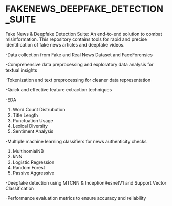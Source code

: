 # FAKENEWS_DEEPFAKE_DETECTION_SUITE

Fake News & Deepfake Detection Suite: An end-to-end solution to combat misinformation. This repository contains tools for rapid and precise identification of fake news articles and deepfake videos.

-Data collection from Fake and Real News Dataset and FaceForensics

-Comprehensive data preprocessing and exploratory data analysis for textual insights

-Tokenization and text preprocessing for cleaner data representation

-Quick and effective feature extraction techniques

-EDA 
  1. Word Count Distrubution  
  2. Title Length 
  3. Punctuation Usage
  4. Lexical Diversity
  5. Sentiment Analysis 

-Multiple machine learning classifiers for news authenticity checks
  1. MultinomialNB
  2. kNN
  3. Logistic Regression
  4. Random Forest
  5. Passive Aggressive 

-Deepfake detection using MTCNN & InceptionResnetV1 and Support Vector Classification 

-Performance evaluation metrics to ensure accuracy and reliability
